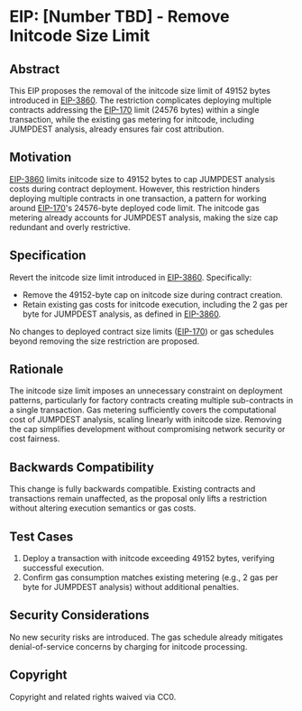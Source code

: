 # EIP: [Number TBD] - Remove Initcode Size Limit

## Abstract
This EIP proposes the removal of the initcode size limit of 49152 bytes introduced in [EIP-3860](https://eips.ethereum.org/EIPS/eip-3860). The restriction complicates deploying multiple contracts addressing the [EIP-170](https://eips.ethereum.org/EIPS/eip-170) limit (24576 bytes) within a single transaction, while the existing gas metering for initcode, including JUMPDEST analysis, already ensures fair cost attribution.

## Motivation

[EIP-3860](https://eips.ethereum.org/EIPS/eip-3860) limits initcode size to 49152 bytes to cap JUMPDEST analysis costs during contract deployment. However, this restriction hinders deploying multiple contracts in one transaction, a pattern for working around [EIP-170](https://eips.ethereum.org/EIPS/eip-170)'s 24576-byte deployed code limit. The initcode gas metering already accounts for JUMPDEST analysis, making the size cap redundant and overly restrictive.

## Specification
Revert the initcode size limit introduced in [EIP-3860](https://eips.ethereum.org/EIPS/eip-3860). Specifically:
- Remove the 49152-byte cap on initcode size during contract creation.
- Retain existing gas costs for initcode execution, including the 2 gas per byte for JUMPDEST analysis, as defined in [EIP-3860](https://eips.ethereum.org/EIPS/eip-3860).

No changes to deployed contract size limits ([EIP-170](https://eips.ethereum.org/EIPS/eip-170)) or gas schedules beyond removing the size restriction are proposed.

## Rationale
The initcode size limit imposes an unnecessary constraint on deployment patterns, particularly for factory contracts creating multiple sub-contracts in a single transaction. Gas metering sufficiently covers the computational cost of JUMPDEST analysis, scaling linearly with initcode size. Removing the cap simplifies development without compromising network security or cost fairness.

## Backwards Compatibility
This change is fully backwards compatible. Existing contracts and transactions remain unaffected, as the proposal only lifts a restriction without altering execution semantics or gas costs.

## Test Cases
1. Deploy a transaction with initcode exceeding 49152 bytes, verifying successful execution.
2. Confirm gas consumption matches existing metering (e.g., 2 gas per byte for JUMPDEST analysis) without additional penalties.

## Security Considerations
No new security risks are introduced. The gas schedule already mitigates denial-of-service concerns by charging for initcode processing.

## Copyright
Copyright and related rights waived via CC0.
